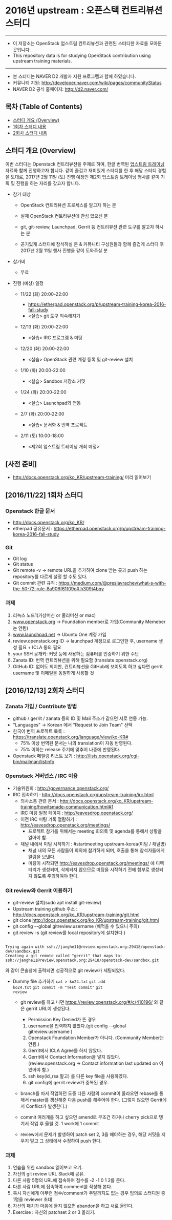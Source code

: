 # 2016년 upstream : 오픈스택 컨트리뷰션 스터디

*****************************************************************

* 이 저장소는 OpenStack 업스트림 컨트리뷰션과 관련된
  스터디한 자료를 모아둔 곳입니다.
* This repository data is for studying OpenStack contribution
  using upstream training materials.

*****************************************************************

* 본 스터디는 NAVER D2 개발자 지원 프로그램과 함께 하였습니다.
 * 커뮤니티 지원: http://developer.naver.com/wiki/pages/communityStatus
 * NAVER D2 공식 홈페이지: http://d2.naver.com/

## 목차 (Table of Contents)

* [스터디 개요 (Overview)](#스터디-개요-overview)
* [1회차 스터디 내용](#20161122-1회차-스터디)
* [2회차 스터디 내용](#20161213-2회차-스터디)

## 스터디 개요 (Overview)

이번 스터디는 Openstack 컨트리뷰션을 주제로 하여, 한글 번역된
[업스트림 트레이닝](http://docs.openstack.org/ko_KR/upstream-training/)
자료와 함께 진행하고자 합니다.
같이 즐겁고 재미있게 스터디를 한 후 해당 스터디 경험을 토대로,
2017년 2월 11일 (토) 진행 예정인 제2회 업스트림 트레이닝 행사를
같이 기획 및 진행을 하는 자리를 갖고자 합니다.

* 참가 대상

  * OpenStack 컨트리뷰션 프로세스를 알고자 하는 분

  * 실제 OpenStack 컨트리뷰션에 관심 있으신 분

  * git, git-review, Launchpad, Gerrit 등 컨트리뷰션 관련 도구를 알고자 하시는 분

  * 끈기있게 스터디에 참석하실 분
    & 커뮤니티 구성원들과 함께 즐겁게 스터디 후 2017년 2월 11일 행사 진행을 같이
    도와주실 분

* 참가비

  * 무료

* 진행 (예상) 일정

  * 11/22 (화) 20:00-22:00

    * https://etherpad.openstack.org/p/upstream-training-korea-2016-fall-study
    * <실습> git 도구 익숙해지기

  * 12/13 (화) 20:00-22:00

    * <실습> IRC 프로그램 & 미팅

  * 12/20 (화) 20:00-22:00

    * <실습> OpenStack 관련 계정 등록 및 git-review 설치

  * 1/10 (화) 20:00-22:00

    * <실습> Sandbox 저장소 커밋

  * 1/24 (화) 20:00-22:00

    * <실습> Launchpad와 연동

  * 2/7 (화) 20:00-22:00

    * <실습> 문서화 & 번역 프로젝트

  * 2/11 (토) 10:00-18:00

    * <제2회 업스트림 트레이닝 개최 예정>

## [사전 준비]
* http://docs.openstack.org/ko_KR/upstream-training/ 미리 읽어보기

## [2016/11/22] 1회차 스터디
### Openstack 한글 문서
* http://docs.openstack.org/ko_KR/
* etherpad 공유문서 : https://etherpad.openstack.org/p/upstream-training-korea-2016-fall-study
### Git
* Git log
* Git status
* Git remote -v -> remote URL을 추가하여 clone 받는 곳과 push 하는 repository를 다르게 설정 할 수도 있다.
* Git commit 관련 규칙 : https://medium.com/@preslavrachev/what-s-with-the-50-72-rule-8a906f61f09c#.h309t4bqy
### 과제
1. 리눅스 노드1(가상머신 or 물리머신 or mac) 
2. www.openstack.org -> Foundation member로 가입(Community Memeber는 안됨)
3. www.launchpad.net -> Ubuntu One 계정 가입
4. review.openstack.org ID -> launchpad 계정으로 로그인한 후, username 생성 필요 + ICLA 동의 필요
5. your SSH 공개키: 커밋 등에 사용하는 컴퓨터를 인증하기 위한 수단
6. Zanata ID: 번역 컨트리뷰션을 위해 필요함 (translate.openstack.org)
7. GitHub ID: 없어도 되지만, 컨트리뷰션을 GitHub에 보이도록 하고 싶다면 gerrit username 및 이메일을 동일하게 사용할 것

## [2016/12/13] 2회차 스터디
### Zanata 가입 / Contribute 방법
* github / gerrit / zanata 등의 ID 및 Mail 주소가 같으면 서로 연동 가능.
* "Languages" -> Korean 에서 "Request to Join Team" 선택
* 한국어 번역 프로젝트 목록 : https://translate.openstack.org/language/view/ko-KR#
  * 75% 이상 번역된 문서는 나의 translation이 자동 반영된다.
  * 75% 이하는 release 주기에 맞추어 나중에 반영된다.
* Openstack 메일링 리스트 보기 : http://lists.openstack.org/cgi-bin/mailman/listinfo

### Openstack 거버넌스 / IRC 이용
* 기술위원회 : http://governance.openstack.org/
* IRC 접속하기 : http://docs.openstack.org/upstream-training/irc.html
  * 의사소통 관련 문서 : http://docs.openstack.org/ko_KR/upstream-training/howitsmade-communication.html#1
  * IRC 미팅 일정 페이지 : http://eavesdrop.openstack.org/
  * 이전 IRC 미팅 기록 열람하기 : http://eavesdrop.openstack.org/meetings/
    * 프로젝트 참가를 위해서는 meeting 회의록 및 agenda를 통해서 상황을 알아야 함.
  * 채널 내에서 미팅 시작하기 : #startmeeting upstream-korea(미팅 / 채널명)
    * 채널 내의 모든 사람들이 회의에 참가하게 되며, 호출을 통해 참석자들에게 알림을 보낸다.
    * 미팅이 시작되면 http://eavesdrop.openstack.org/meetings/ 에 디렉터리가 생성되며, 삭제되지 않으므로 미팅을 시작하기 전에 함부로 생성되지 않도록 주의하여야 한다.

### Git review와 Gerrit 이용하기
* git-review 설치(sudo apt install git-review)
* Upstream training github 주소 : http://docs.openstack.org/ko_KR/upstream-training/git.html
* git clone http://docs.openstack.org/ko_KR/upstream-training/git.html
* git config --global gitreview.username <username> (빼먹을 수 있으니 주의)
* git review -s (git review를 local repository에 설치한다.)

<pre><code>
Trying again with ssh://janghe11@review.openstack.org:29418/openstack-dev/sandbox.git
Creating a git remote called "gerrit" that maps to:
ssh://janghe11@review.openstack.org:29418/openstack-dev/sandbox.git
</code></pre>
와 같이 콘솔창에 출력되면 성공적으로 git review가 세팅되었다.

* Dummy file 추가하기
<code>cat > ko24.txt</code>
<code>git add ko24.txt</code>
<code>git commit -m "Test commit"</code>
<code>git review</code>
  * git review를 하고 나면 https://review.openstack.org/#/c/410196/ 와 같은 gerrit URL이 생성된다.

    * Permission Key Denied가 뜬 경우
     1. username을 입력하지 않았다.(git config --global gitreview.username <username>)
     2. Openstack Foundation Member가 아니다. (Community Member는 안됨.)
     3. Gerrit에서 ICLA Agree를 하지 않았다.
     4. Gerrit에서 Contact Information을 넣지 않았다.(review.openstack.org -> Contact information last updated on 이 있어야 함.)
     5. ssh key(id_rsa 말고) 를 다른 key file을 사용하였다.
     6. git config에 gerrit.review가 중복된 경우.

  * branch를 따서 작업하던 도중 다른 사람의 commit이 올라오면 rebase를 통해서 master를 갱신해준 다음 push를 해주어야 한다. (그렇지 않으면 Gerrit에서 Conflict가 발생한다.)
  * commit 여러개를 하고 싶으면 amend로 무조건 하거나 cherry pick으로 댕겨서 작업 후 올릴 것. 1 work에 1 commit
  * review에서 문제가 발생하여 patch set 2, 3을 해야하는 경우, 해당 커밋을 지우지 말고 그 상태에서 수정하여 push 한다.

### 과제
1. 연습을 위한 sandbox 읽어보고 오기.
2. 자신의 git review URL Slack에 공유.
3. 다른 사람 5명의 URL에 접속하여 점수를  -2 -1 0 1 2를 준다.
4. 다른 사람 URL에 접속하여 comment를 작성해 본다.
5. 혹시 자신에게 아무런 점수/comment가 주말까지도 없는 경우 임의로 스터디원 중 1명을 reviewer 초대
6. 자신의 패치가 마음에 들지 않으면 abandon을 하고 새로 올린다.
7. Exercise : 자신의 patchset 2 or 3 올리기.

